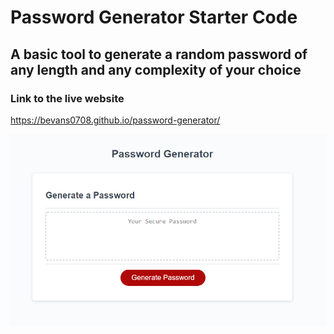 # Password Generator Starter Code

## A basic tool to generate a random password of any length and any complexity of your choice

### Link to the live website
https://bevans0708.github.io/password-generator/


![image](https://github.com/bevans0708/password-generator/blob/main/assets/images/Capture.PNG)
